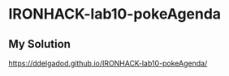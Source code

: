 # IRONHACK-lab10-pokeAgenda

## My Solution

https://ddelgadod.github.io/IRONHACK-lab10-pokeAgenda/
